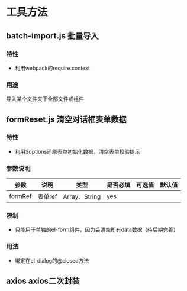 # 工具方法
## batch-import.js 批量导入
### 特性
- 利用webpack的require.context
### 用途
导入某个文件夹下全部文件或组件

##  formReset.js 清空对话框表单数据
### 特性
- 利用$options还原表单初始化数据，清空表单校验提示
### 参数说明
参数 | 说明 | 类型 | 是否必填 | 可选值 | 默认值
---|---|---|---|---|---
formRef | 表单ref | Array、String | yes |  | 
### 限制
-  只能用于单独的el-form组件，因为会清空所有data数据（待后期完善）
### 用法
- 绑定在el-dialog的@closed方法

## axios axios二次封装



